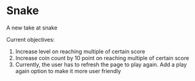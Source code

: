 # Snake
 A new take at snake


Current objectives:
  1. Increase level on reaching multiple of certain score
  2. Increase coin count by 10 point on reaching multiple of certain score
  3. Currently, the user has to refresh the page to play again. Add a play again option to make it more user friendly

